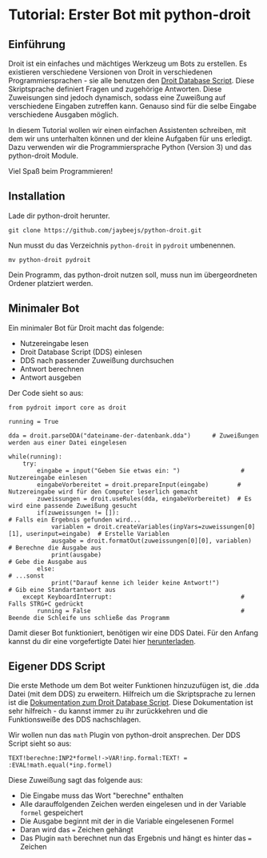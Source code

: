 
# Tutorial: Erster Bot mit python-droit

## Einführung
Droit ist ein einfaches und mächtiges Werkzeug um Bots zu erstellen. Es existieren verschiedene Versionen von Droit in verschiedenen Programmiersprachen - sie alle benutzen den [Droit Database Script](https://github.com/jaybeejs/python-droit/blob/master/docs/Droit%20Database%20Script.md). Diese Skriptsprache definiert Fragen und zugehörige Antworten. Diese Zuweisungen sind jedoch dynamisch, sodass eine Zuweißung auf verschiedene Eingaben zutreffen kann. Genauso sind für die selbe Eingabe verschiedene Ausgaben möglich.

In diesem Tutorial wollen wir einen einfachen Assistenten schreiben, mit dem wir uns unterhalten können und der kleine Aufgaben für uns erledigt. Dazu verwenden wir die Programmiersprache Python (Version 3) und das python-droit Module.

Viel Spaß beim Programmieren!


## Installation
Lade dir python-droit herunter.

    git clone https://github.com/jaybeejs/python-droit.git

Nun musst du das Verzeichnis `python-droit` in `pydroit` umbenennen.

    mv python-droit pydroit

Dein Programm, das python-droit nutzen soll, muss nun im übergeordneten Ordener platziert werden.

## Minimaler Bot
Ein minimaler Bot für Droit macht das folgende:
- Nutzereingabe lesen
- Droit Database Script (DDS) einlesen
- DDS nach passender Zuweißung durchsuchen
- Antwort berechnen
- Antwort ausgeben

Der Code sieht so aus:

```
from pydroit import core as droit

running = True

dda = droit.parseDDA("dateiname-der-datenbank.dda")      # Zuweißungen werden aus einer Datei eingelesen

while(running):
    try:
        eingabe = input("Geben Sie etwas ein: ")                 # Nutzereingabe einlesen
        eingabeVorbereitet = droit.prepareInput(eingabe)        # Nutzereingabe wird für den Computer leserlich gemacht
        zuweissungen = droit.useRules(dda, eingabeVorbereitet)  # Es wird eine passende Zuweißung gesucht
        if(zuweissungen != []):                                                               # Falls ein Ergebnis gefunden wird...
            variablen = droit.createVariables(inpVars=zuweissungen[0][1], userinput=eingabe)  # Erstelle Variablen
            ausgabe = droit.formatOut(zuweissungen[0][0], variablen)                          # Berechne die Ausgabe aus
            print(ausgabe)                                                                    # Gebe die Ausgabe aus
        else:                                                                                 # ...sonst
            print("Darauf kenne ich leider keine Antwort!")                                   # Gib eine Standartantwort aus
    except KeyboardInterrupt:                                    # Falls STRG+C gedrückt
        running = False                                          # Beende die Schleife uns schließe das Programm
```


Damit dieser Bot funktioniert, benötigen wir eine DDS Datei. Für den Anfang kannst du dir eine vorgefertigte Datei hier [herunterladen](http://localhost:3000/droit/general-resources/src/branch/master/DDS/german-sample.dda).


## Eigener DDS Script

Die erste Methode um dem Bot weiter Funktionen hinzuzufügen ist, die .dda Datei (mit dem DDS) zu erweitern.
Hilfreich um die Skriptsprache zu lernen ist die [Dokumentation zum Droit Database Script](https://github.com/jaybeejs/python-droit/blob/master/docs/Droit%20Database%20Script.md). Diese Dokumentation ist sehr hilfreich - du kannst immer zu ihr zurückkehren und die Funktionsweiße des DDS nachschlagen.

Wir wollen nun das `math` Plugin von python-droit ansprechen. Der DDS Script sieht so aus:

``` no-highlight
TEXT!berechne:INP2*formel!->VAR!inp.formal:TEXT! = :EVAL!math.equal(*inp.formel)
```

Diese Zuweißung sagt das folgende aus:
- Die Eingabe muss das Wort "berechne" enthalten
- Alle darauffolgenden Zeichen werden eingelesen und in der Variable `formel` gespeichert
- Die Ausgabe beginnt mit der in die Variable eingelesenen Formel
- Daran wird das `=` Zeichen gehängt
- Das Plugin `math` berechnet nun das Ergebnis und hängt es hinter das `=` Zeichen

